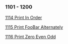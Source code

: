 ### 1101 - 1200
[1114 Print In Order](https://github.com/srdczk/leetcode/tree/master/src/a1101_1200/A1114.java)

[1115 Print FooBar Alternately](https://github.com/srdczk/leetcode/tree/master/src/a1101_1200/A1115.java)

[1116 Print Zero Even Odd](https://github.com/srdczk/leetcode/tree/master/src/a1101_1200/A1116.java)